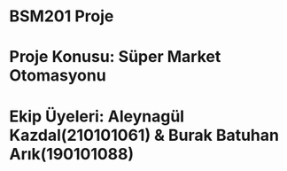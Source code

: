 # BSM201 Proje
# Proje Konusu: Süper Market Otomasyonu
# Ekip Üyeleri: Aleynagül Kazdal(210101061) & Burak Batuhan Arık(190101088)
